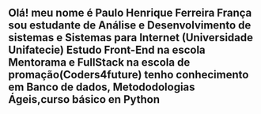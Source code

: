 ## Olá! meu nome é Paulo Henrique Ferreira França sou estudante de Análise e Desenvolvimento de sistemas e Sistemas para Internet (Universidade Unifatecie)  Estudo Front-End na escola Mentorama e FullStack na escola de promação(Coders4future) tenho conhecimento em Banco de dados, Metododologias Ágeis,curso básico en Python
